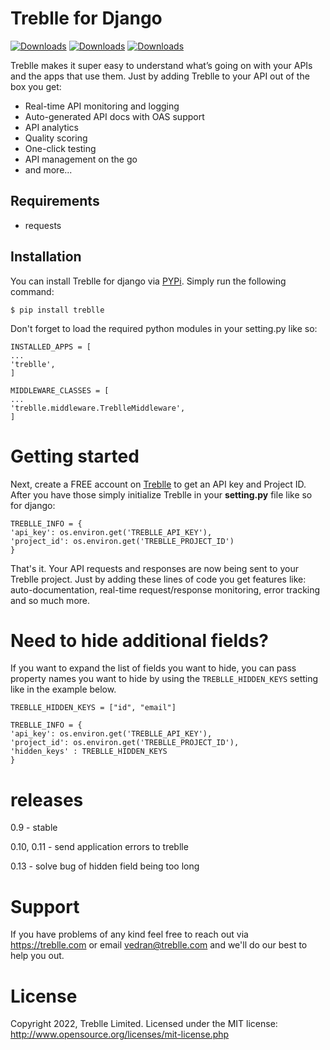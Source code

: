 # Treblle for Django

[![Downloads](https://pepy.tech/badge/treblle)](https://pepy.tech/project/treblle)
[![Downloads](https://pepy.tech/badge/treblle/month)](https://pepy.tech/project/treblle)
[![Downloads](https://pepy.tech/badge/treblle/week)](https://pepy.tech/project/treblle)

Treblle makes it super easy to understand what’s going on with your APIs and the apps that use them. Just by adding Treblle to your API out of the box you get:

- Real-time API monitoring and logging
- Auto-generated API docs with OAS support
- API analytics
- Quality scoring
- One-click testing
- API management on the go
- and more...

## Requirements

- requests

## Installation

You can install Treblle for django via [PYPi](https://pypi.org/). Simply run the following command:

```shell
$ pip install treblle
```

Don't forget to load the required python modules in your setting.py like so:

```
INSTALLED_APPS = [ 
...
'treblle',
]
```

```
MIDDLEWARE_CLASSES = [
...
'treblle.middleware.TreblleMiddleware',
]
```

# Getting started

Next, create a FREE account on [Treblle](https://treblle.com) to get an API key and Project ID. After you have those simply initialize Treblle in your **setting.py** file like so for django:

```
TREBLLE_INFO = {
'api_key': os.environ.get('TREBLLE_API_KEY'),
'project_id': os.environ.get('TREBLLE_PROJECT_ID')
}
```
That's it. Your API requests and responses are now being sent to your Treblle project. Just by adding these lines of code you get features like: auto-documentation, real-time request/response monitoring, error tracking and so much more.


# Need to hide additional fields?


If you want to expand the list of fields you want to hide, you can pass property names you want to hide by using the `TREBLLE_HIDDEN_KEYS` setting like in the example below.

```
TREBLLE_HIDDEN_KEYS = ["id", "email"]
```

```
TREBLLE_INFO = {
'api_key': os.environ.get('TREBLLE_API_KEY'),
'project_id': os.environ.get('TREBLLE_PROJECT_ID'),
'hidden_keys' : TREBLLE_HIDDEN_KEYS
}
```


# releases
0.9 - stable

0.10, 0.11 - send application errors to treblle

0.13 - solve bug of hidden field being too long

# Support

If you have problems of any kind feel free to reach out via <https://treblle.com> or email vedran@treblle.com and we'll do our best to help you out.

# License

Copyright 2022, Treblle Limited. Licensed under the MIT license:
http://www.opensource.org/licenses/mit-license.php
